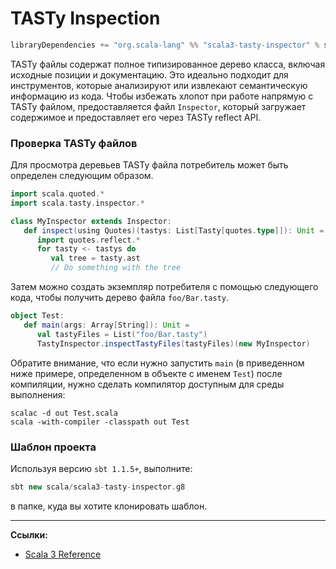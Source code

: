 # TASTy Inspection

```sbt
libraryDependencies += "org.scala-lang" %% "scala3-tasty-inspector" % scalaVersion.value
```

TASTy файлы содержат полное типизированное дерево класса, включая исходные позиции и документацию. 
Это идеально подходит для инструментов, которые анализируют или извлекают семантическую информацию из кода. 
Чтобы избежать хлопот при работе напрямую с TASTy файлом, 
предоставляется файл `Inspector`, который загружает содержимое и предоставляет его через TASTy reflect API.


### Проверка TASTy файлов

Для просмотра деревьев TASTy файла потребитель может быть определен следующим образом.

```scala
import scala.quoted.*
import scala.tasty.inspector.*

class MyInspector extends Inspector:
   def inspect(using Quotes)(tastys: List[Tasty[quotes.type]]): Unit =
      import quotes.reflect.*
      for tasty <- tastys do
         val tree = tasty.ast
         // Do something with the tree
```

Затем можно создать экземпляр потребителя с помощью следующего кода, чтобы получить дерево файла `foo/Bar.tasty`.

```scala
object Test:
   def main(args: Array[String]): Unit =
      val tastyFiles = List("foo/Bar.tasty")
      TastyInspector.inspectTastyFiles(tastyFiles)(new MyInspector)
```

Обратите внимание, что если нужно запустить `main` 
(в приведенном ниже примере, определенном в объекте с именем `Test`) после компиляции,
нужно сделать компилятор доступным для среды выполнения:

```
scalac -d out Test.scala
scala -with-compiler -classpath out Test
```

### Шаблон проекта

Используя версию `sbt 1.1.5+`, выполните:

```sbt
sbt new scala/scala3-tasty-inspector.g8
```

в папке, куда вы хотите клонировать шаблон.


---

**Ссылки:**

- [Scala 3 Reference](https://docs.scala-lang.org/scala3/reference/metaprogramming/tasty-inspect.html)
